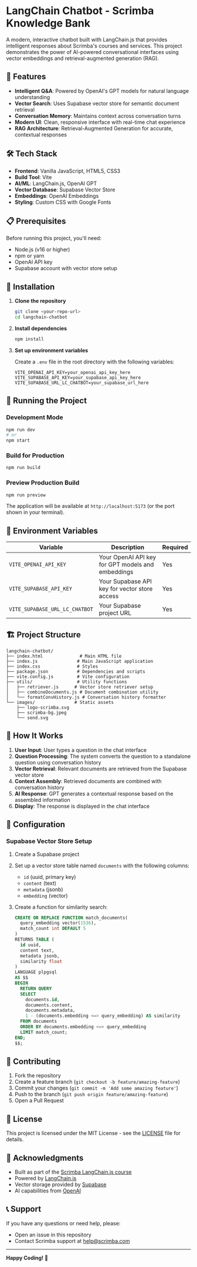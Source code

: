 # LangChain Chatbot - Scrimba Knowledge Bank

A modern, interactive chatbot built with LangChain.js that provides intelligent responses about Scrimba's courses and services. This project demonstrates the power of AI-powered conversational interfaces using vector embeddings and retrieval-augmented generation (RAG).

## 🚀 Features

- **Intelligent Q&A**: Powered by OpenAI's GPT models for natural language understanding
- **Vector Search**: Uses Supabase vector store for semantic document retrieval
- **Conversation Memory**: Maintains context across conversation turns
- **Modern UI**: Clean, responsive interface with real-time chat experience
- **RAG Architecture**: Retrieval-Augmented Generation for accurate, contextual responses

## 🛠️ Tech Stack

- **Frontend**: Vanilla JavaScript, HTML5, CSS3
- **Build Tool**: Vite
- **AI/ML**: LangChain.js, OpenAI GPT
- **Vector Database**: Supabase Vector Store
- **Embeddings**: OpenAI Embeddings
- **Styling**: Custom CSS with Google Fonts

## 📋 Prerequisites

Before running this project, you'll need:

- Node.js (v16 or higher)
- npm or yarn
- OpenAI API key
- Supabase account with vector store setup

## 🔧 Installation

1. **Clone the repository**

   ```bash
   git clone <your-repo-url>
   cd langchain-chatbot
   ```

2. **Install dependencies**

   ```bash
   npm install
   ```

3. **Set up environment variables**

   Create a `.env` file in the root directory with the following variables:

   ```env
   VITE_OPENAI_API_KEY=your_openai_api_key_here
   VITE_SUPABASE_API_KEY=your_supabase_api_key_here
   VITE_SUPABASE_URL_LC_CHATBOT=your_supabase_url_here
   ```

## 🚀 Running the Project

### Development Mode

```bash
npm run dev
# or
npm start
```

### Build for Production

```bash
npm run build
```

### Preview Production Build

```bash
npm run preview
```

The application will be available at `http://localhost:5173` (or the port shown in your terminal).

## 🔑 Environment Variables

| Variable                       | Description                                       | Required |
| ------------------------------ | ------------------------------------------------- | -------- |
| `VITE_OPENAI_API_KEY`          | Your OpenAI API key for GPT models and embeddings | Yes      |
| `VITE_SUPABASE_API_KEY`        | Your Supabase API key for vector store access     | Yes      |
| `VITE_SUPABASE_URL_LC_CHATBOT` | Your Supabase project URL                         | Yes      |

## 🏗️ Project Structure

```
langchain-chatbot/
├── index.html              # Main HTML file
├── index.js               # Main JavaScript application
├── index.css              # Styles
├── package.json           # Dependencies and scripts
├── vite.config.js         # Vite configuration
├── utils/                 # Utility functions
│   ├── retriever.js      # Vector store retriever setup
│   ├── combineDocuments.js # Document combination utility
│   └── formatConvHistory.js # Conversation history formatter
└── images/               # Static assets
    ├── logo-scrimba.svg
    ├── scrimba-bg.jpeg
    └── send.svg
```

## 🧠 How It Works

1. **User Input**: User types a question in the chat interface
2. **Question Processing**: The system converts the question to a standalone question using conversation history
3. **Vector Retrieval**: Relevant documents are retrieved from the Supabase vector store
4. **Context Assembly**: Retrieved documents are combined with conversation history
5. **AI Response**: GPT generates a contextual response based on the assembled information
6. **Display**: The response is displayed in the chat interface

## 🔧 Configuration

### Supabase Vector Store Setup

1. Create a Supabase project
2. Set up a vector store table named `documents` with the following columns:

   - `id` (uuid, primary key)
   - `content` (text)
   - `metadata` (jsonb)
   - `embedding` (vector)

3. Create a function for similarity search:
   ```sql
   CREATE OR REPLACE FUNCTION match_documents(
     query_embedding vector(1536),
     match_count int DEFAULT 5
   )
   RETURNS TABLE (
     id uuid,
     content text,
     metadata jsonb,
     similarity float
   )
   LANGUAGE plpgsql
   AS $$
   BEGIN
     RETURN QUERY
     SELECT
       documents.id,
       documents.content,
       documents.metadata,
       1 - (documents.embedding <=> query_embedding) AS similarity
     FROM documents
     ORDER BY documents.embedding <=> query_embedding
     LIMIT match_count;
   END;
   $$;
   ```

## 🤝 Contributing

1. Fork the repository
2. Create a feature branch (`git checkout -b feature/amazing-feature`)
3. Commit your changes (`git commit -m 'Add some amazing feature'`)
4. Push to the branch (`git push origin feature/amazing-feature`)
5. Open a Pull Request

## 📝 License

This project is licensed under the MIT License - see the [LICENSE](LICENSE) file for details.

## 🙏 Acknowledgments

- Built as part of the [Scrimba LangChain.js course](https://scrimba.com/learn-langchainjs-c02t/~0q)
- Powered by [LangChain.js](https://js.langchain.com/)
- Vector storage provided by [Supabase](https://supabase.com/)
- AI capabilities from [OpenAI](https://openai.com/)

## 📞 Support

If you have any questions or need help, please:

- Open an issue in this repository
- Contact Scrimba support at help@scrimba.com

---

**Happy Coding! 🚀**
